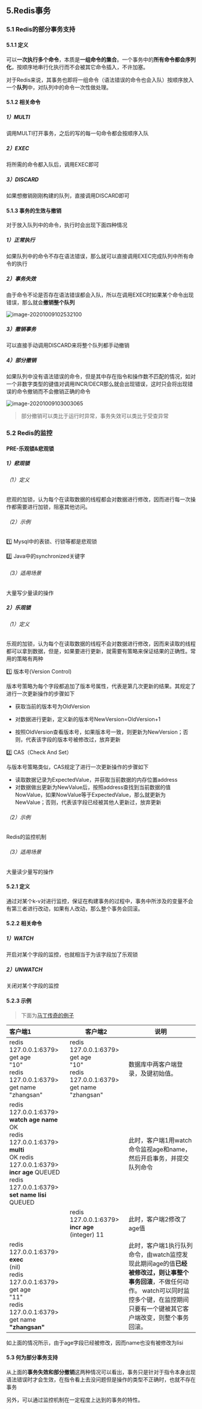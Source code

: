 ## 5.Redis事务

### 5.1 Redis的部分事务支持

#### 5.1.1 定义

可以**一次执行多个命令**，本质是**一组命令的集合**。一个事务中的**所有命令都会序列化**，按顺序地串行化执行而不会被其它命令插入，不许加塞。

对于Redis来说，其事务也即将一组命令（语法错误的命令也会入队）按顺序放入一个**队列**中，对队列中的命令一次性做处理。

#### 5.1.2 相关命令

##### 1）MULTI

调用MULTI打开事务，之后的写的每一句命令都会按顺序入队

##### 2）EXEC

将所需的命令都入队后，调用EXEC即可

##### 3）DISCARD

如果想撤销刚刚构建的队列，直接调用DISCARD即可

#### 5.1.3 事务的生效与撤销

对于放入队列中的命令，执行时会出现下面四种情况

##### 1）正常执行

如果队列中的命令不存在语法错误，那么就可以直接调用EXEC完成队列中所有命令的执行

##### 2）事务失效

由于命令不论是否存在语法错误都会入队，所以在调用EXEC时如果某个命令出现错误，那么就会**撤销整个队列**



![image-20201009102532100](https://cdn.jsdelivr.net/gh/linkins1/MyNoteBooks/resources/imgs/redis/image-20201009102532100.png)

##### 3）撤销事务

可以直接手动调用DISCARD来将整个队列都手动撤销

##### 4）部分撤销

如果队列中没有语法错误的命令，但是其中存在指令和操作数不匹配的情况，如对一个非数字类型的键值对调用INCR/DECR那么就会出现错误，这时只会将出现错误的命令撤销而不会撤销正确的命令

![image-20201009103003065](https://cdn.jsdelivr.net/gh/linkins1/MyNoteBooks/resources/imgs/redis/image-20201009103003065.png)

>部分撤销可以类比于运行时异常，事务失效可以类比于受查异常

### 5.2 Redis的监控

#### PRE-乐观锁&悲观锁

##### 1）悲观锁

###### （1）定义

悲观的加锁，认为每个在读取数据的线程都会对数据进行修改，因而进行每一次操作都需要进行加锁，阻塞其他访问。

###### （2）示例

:one: Mysql中的表锁、行锁等都是悲观锁

:two: Java中的synchronized关键字

###### （3）适用场景

大量写少量读的操作

##### 2）乐观锁

###### （1）定义

乐观的加锁，认为每个在读取数据的线程不会对数据进行修改，因而来读取的线程都可以拿到数据，但是，如果要进行更新，就需要有策略来保证结果的正确性。常用的策略有两种

:one: 版本号(Version Control)

版本号策略为每个字段都追加了版本号属性，代表是第几次更新的结果。其规定了进行一次更新操作的步骤如下

-  获取当前的版本号为OldVersion

- 对数据进行更新，定义新的版本号NewVersion=OldVersion+1
- 按照OldVersion查看版本号，如果版本号一致，则更新为NewVersion；否则，代表该字段的版本号被修改过，放弃更新

:two: CAS（Check And Set）

与版本号策略类似，CAS规定了进行一次更新操作的步骤如下

- 读取数据记录为ExpectedValue，并获取当前数据的内存位置address
- 对数据做出更新为NewValue后，按照address查找到当前数据的值NowValue，如果NowValue等于ExpectedValue，那么就更新为NewValue；否则，代表该字段已经被其他人更新过，放弃更新

###### （2）示例

Redis的监控机制

###### （3）适用场景

大量读少量写的操作

#### 5.2.1 定义

通过对某个k-v对进行监控，保证在构建事务的过程中，事务中所涉及的变量不会有第三者进行改动，如果有人改动，那么整个事务会回滚。

#### 5.2.2 相关命令

##### 1）WATCH

开启对某个字段的监控，也就相当于为该字段加了乐观锁

##### 2）UNWATCH

关闭对某个字段的监控

#### 5.2.3 示例

> 下面为[马丁传奇的例子](https://www.cnblogs.com/martinzhang/p/3415204.html)

| 客户端1                                                      | 客户端2                                                      | 说明                                                         |
| :----------------------------------------------------------- | ------------------------------------------------------------ | ------------------------------------------------------------ |
| redis 127.0.0.1:6379> get age<br/>"10"<br/>redis 127.0.0.1:6379> get name<br/>"zhangsan" | redis 127.0.0.1:6379> get age <br />"10" <br />redis 127.0.0.1:6379> get name <br />"zhangsan" | 数据库中两客户端登录，及键初始值。                           |
| redis 127.0.0.1:6379> **watch age name** <br />OK <br />redis 127.0.0.1:6379> **multi** <br />OK redis <br />127.0.0.1:6379> **incr age** QUEUED <br />redis 127.0.0.1:6379> **set name lisi** <br />QUEUED |                                                              | 此时，客户端1用watch命令监视age和name，然后开启事务，并提交队列命令 |
|                                                              | redis 127.0.0.1:6379> **incr age** <br />(integer) 11        | 此时，客户端2修改了age值                                     |
| redis 127.0.0.1:6379> **exec** <br />(nil) <br />redis 127.0.0.1:6379> get age <br />"11" <br />redis 127.0.0.1:6379> get name <br />**"zhangsan"** |                                                              | 此时，客户端1执行队列命令，由watch监控发现此期间age的值**已经被修改过，则让事整个事务回滚**，不做任何动作。  watch可以同时监控多个键，在监控期间只要有一个键被其它客户端改变，则整个事务回滚。 |

如上面的情况所示，由于age字段已经被修改，因而name也没有被修改为lisi

#### 5.3 何为部分事务支持

从上面的**事务失效和部分撤销**这两种情况可以看出，事务只是针对于指令本身出现语法错误时才会生效，在指令看上去没问题但是操作的类型不正确时，也就不存在事务

另外，可以通过监控机制在一定程度上达到的事务的特性。